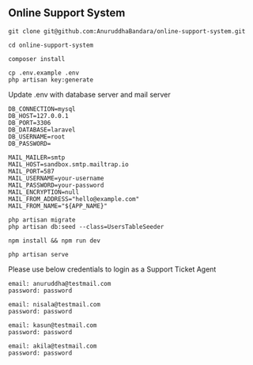 ## Online Support System

```
git clone git@github.com:AnuruddhaBandara/online-support-system.git
```

```
cd online-support-system
```

```
composer install

cp .env.example .env
php artisan key:generate
```

Update .env with database server and mail server

```
DB_CONNECTION=mysql
DB_HOST=127.0.0.1
DB_PORT=3306
DB_DATABASE=laravel
DB_USERNAME=root
DB_PASSWORD=

MAIL_MAILER=smtp
MAIL_HOST=sandbox.smtp.mailtrap.io
MAIL_PORT=587
MAIL_USERNAME=your-username
MAIL_PASSWORD=your-password
MAIL_ENCRYPTION=null
MAIL_FROM_ADDRESS="hello@example.com"
MAIL_FROM_NAME="${APP_NAME}"
```

```
php artisan migrate
php artisan db:seed --class=UsersTableSeeder

npm install && npm run dev

php artisan serve
```

Please use below credentials to login as a Support Ticket Agent

```
email: anuruddha@testmail.com
password: password

email: nisala@testmail.com
password: password

email: kasun@testmail.com
password: password

email: akila@testmail.com
password: password
```
